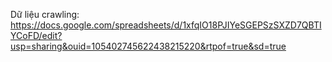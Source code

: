 Dữ liệu crawling:
    https://docs.google.com/spreadsheets/d/1xfqIO18PJIYeSGEPSzSXZD7QBTIYCoFD/edit?usp=sharing&ouid=105402745622438215220&rtpof=true&sd=true
